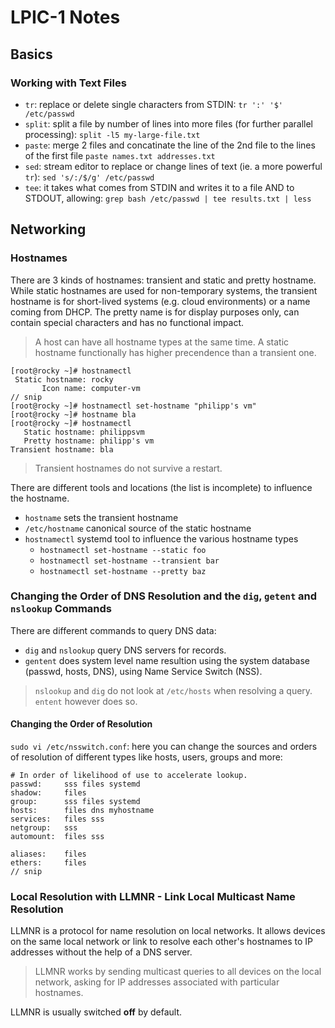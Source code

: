 # LPIC-1 Notes

## Basics

### Working with Text Files

* `tr`: replace or delete single characters from STDIN: `tr ':' '$' /etc/passwd`
*  `split`: split a file by number of lines into more files (for further parallel processing): `split -l5 my-large-file.txt`
*  `paste`: merge 2 files and concatinate the line of the 2nd file to the lines of the first file `paste names.txt addresses.txt`
*  `sed`: stream editor to replace or change lines of text (ie. a more powerful `tr`): `sed 's/:/$/g' /etc/passwd`
*  `tee`: it takes what comes from STDIN and writes it to a file AND to STDOUT, allowing: `grep bash /etc/passwd | tee results.txt | less`

## Networking

### Hostnames

There are 3 kinds of hostnames: transient and static and pretty hostname. While static hostnames are used for non-temporary systems, the transient hostname is for short-lived systems (e.g. cloud environments) or a name coming from DHCP. The pretty name is for display purposes only, can contain special characters and has no functional impact.

> A host can have all hostname types at the same time. A static hostname functionally has higher precendence than a transient one.

```shell
[root@rocky ~]# hostnamectl
 Static hostname: rocky
       Icon name: computer-vm
// snip
[root@rocky ~]# hostnamectl set-hostname "philipp's vm"
[root@rocky ~]# hostname bla 
[root@rocky ~]# hostnamectl
   Static hostname: philippsvm
   Pretty hostname: philipp's vm
Transient hostname: bla
```

> Transient hostnames do not survive a restart.

There are different tools and locations (the list is incomplete) to influence the hostname.
* `hostname` sets the transient hostname
* `/etc/hostname` canonical source of the static hostname
* `hostnamectl` systemd tool to influence the various hostname types
  * `hostnamectl set-hostname --static foo`
  * `hostnamectl set-hostname --transient bar`
  * `hostnamectl set-hostname --pretty baz`

### Changing the Order of DNS Resolution and the `dig`, `getent` and `nslookup` Commands

There are different commands to query DNS data:

* `dig` and `nslookup` query DNS servers for records.
* `gentent` does system level name resultion using the system database (passwd, hosts, DNS), using Name Service Switch (NSS).

> `nslookup` and `dig` do not look at `/etc/hosts` when resolving a query. `entent` however does so.

#### Changing the Order of Resolution

`sudo vi /etc/nsswitch.conf`: here you can change the sources and orders of resolution of different types like hosts, users, groups and more:

```
# In order of likelihood of use to accelerate lookup.
passwd:     sss files systemd
shadow:     files
group:      sss files systemd
hosts:      files dns myhostname
services:   files sss
netgroup:   sss
automount:  files sss

aliases:    files
ethers:     files
// snip
```

### Local Resolution with LLMNR - Link Local Multicast Name Resolution

LLMNR is a protocol for name resolution on local networks. It allows devices on the same local network or link to resolve each other's hostnames to IP addresses without the help of a DNS server.

> LLMNR works by sending multicast queries to all devices on the local network, asking for IP addresses associated with particular hostnames.

LLMNR is usually switched __off__ by default.


